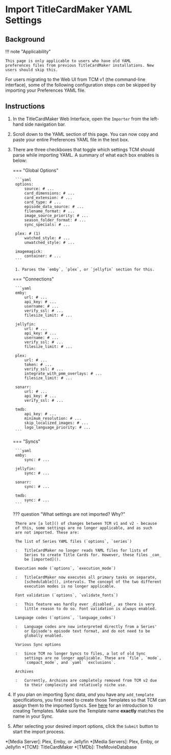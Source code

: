 # Import TitleCardMaker YAML Settings
## Background

!!! note "Applicability"

    This page is only applicable to users who have old YAML
    preferences files from previous TitleCardMaker installations. New
    users should skip this.

For users migrating to the Web UI from TCM v1 (the command-line
interface), some of the following configuration steps _can_ be skipped
by importing your Preferences YAML file.

## Instructions

1. In the TitleCardMaker Web Interface, open the `Importer` from the
left-hand side navigation bar.

2. Scroll down to the YAML section of this page. You can now copy and
paste your entire Preferences YAML file in the text box.

3. There are three checkboxes that toggle which settings TCM should
parse while importing YAML. A summary of what each box enables is below:

    === "Global Options"

        ```yaml
        options:
            source: # ...
            card_dimensions: # ...
            card_extension: # ...
            card_type: # ...
            episode_data_source: # ...
            filename_format: # ...
            image_source_priority: # ...
            season_folder_format: # ...
            sync_specials: # ...

        plex: # (1)
            watched_style: # ...
            unwatched_style: # ...

        imagemagick:
            container: # ...
        ```

        1. Parses the `emby`, `plex`, or `jellyfin` section for this.

    === "Connections"

        ```yaml
        emby:
            url: # ...
            api_key: # ...
            username: # ...
            verify_ssl: # ...
            filesize_limit: # ...

        jellyfin:
            url: # ...
            api_key: # ...
            username: # ...
            verify_ssl: # ...
            filesize_limit: # ...

        plex:
            url: # ...
            token: # ...
            verify_ssl: # ...
            integrate_with_pmm_overlays: # ...
            filesize_limit: # ...

        sonarr:
            url: # ...
            api_key: # ...
            verify_ssl: # ...

        tmdb:
            api_key: # ...
            minimum_resolution: # ...
            skip_localized_images: # ...
            logo_language_priority: # ...
        ```

    === "Syncs"

        ```yaml
        emby:
            sync: # ...

        jellyfin:
            sync: # ...

        sonarr:
            sync: # ...

        tmdb:
            sync: # ...
        ```

    ??? question "What settings are not imported? Why?"
    
        There are [a lot]() of changes between TCM v1 and v2 - because
        of this, some settings are no longer applicable, and as such
        are not imported. These are:

        The list of Series YAML files (`options`, `series`)
        
        :   TitleCardMaker no longer reads YAML files for lists of
            Series to create Title Cards for. However, these files _can_
            be [imported]().

        Execution mode (`options`, `execution_mode`)

        :   TitleCardMaker now executes all primary tasks on separate,
            [schedulable](), intervals. The concept of the two different
            execution modes is no longer applicable.

        Font validation (`options`, `validate_fonts`)

        :   This feature was hardly ever _disabled_, as there is very
            little reason to do so. Font validation is always enabled.

        Language codes (`options`, `language_codes`)

        :   Language codes are now interpreted directly from a Series'
            or Episode's episode text format, and do not need to be
            globally enabled.

        Various Sync options

        :   Since TCM no longer Syncs to files, a lot of old Sync
            settings are no longer applicable. These are `file`, `mode`,
            `compact_mode`, and `yaml` `exclusions`.

        Archives

        :   Currently, Archives are completely removed from TCM v2 due
            to their complexity and relatively niche use. 

4. If you plan on importing Sync data, _and_ you have any `add_template`
specifications, you first need to create those Templates so that TCM
can assign them to the imported Syncs. See [here]() for an introduction
to creating Templates. Make sure the Template name __exactly__ matches
the name in your Sync.

5. After selecting your desired import options, click the `Submit`
button to start the import process.


*[Media Server]: Plex, Emby, or Jellyfin
*[Media Servers]: Plex, Emby, or Jellyfin
*[TCM]: TitleCardMaker
*[TMDb]: TheMovieDatabase